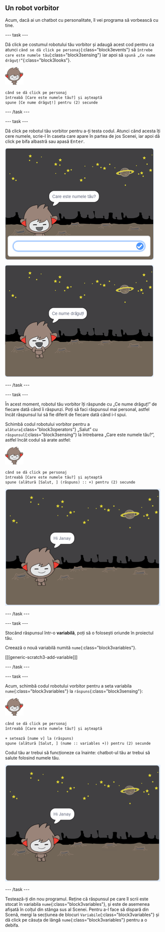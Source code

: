 ## Un robot vorbitor

Acum, dacă ai un chatbot cu personalitate, îl vei programa să vorbească cu tine.

\--- task \---

Dă click pe costumul robotului tău vorbitor și adaugă acest cod pentru ca atunci `când se dă click pe personaj`{:class="block3events"} să `întrebe care este numele tău`{:class="block3sensing"} iar apoi să `spună „Ce nume drăguț!”`{:class="block3looks"}.

![personaj nano](images/nano-sprite.png)

```blocks3
când se dă click pe personaj
întreabă [Care este numele tău?] și așteaptă
spune [Ce nume drăguț!] pentru (2) secunde
```

\--- /task \---

\--- task \---

Dă click pe robotul tău vorbitor pentru a-ți testa codul. Atunci când acesta îți cere numele, scrie-l în caseta care apare în partea de jos Scenei, iar apoi dă click pe bifa albastră sau apasă <kbd>Enter</kbd>.

![Testează un răspuns al ChatBot-ului](images/chatbot-ask-test1.png)

![Testează un răspuns al ChatBot-ului](images/chatbot-ask-test2.png)

\--- /task \---

\--- task \---

În acest moment, robotul tău vorbitor îți răspunde cu „Ce nume drăguț!” de fiecare dată când îi răspunzi. Poți să faci răspunsul mai personal, astfel încât răspunsul lui să fie diferit de fiecare dată când i-l spui.

Schimbă codul robotului vorbitor pentru a `alătura`{:class="block3operators"} „Salut” cu `răspunsul`{:class="block3sensing"} la întrebarea „Care este numele tău?”, astfel încât codul să arate astfel:

![personaj nano](images/nano-sprite.png)

```blocks3
când se dă click pe personaj
întreabă [Care este numele tău?] și așteaptă
spune (alătură [Salut, ] (răspuns) :: +) pentru (2) secunde
```

![Testează un răspuns personalizat](images/chatbot-answer-test.png)

\--- /task \---

\--- task \---

Stocând răspunsul într-o **variabilă**, poți să o folosești oriunde în proiectul tău.

Creează o nouă variabilă numită `nume`{:class="block3variables"}.

[[[generic-scratch3-add-variable]]]

\--- /task \---

\--- task \---

Acum, schimbă codul robotului vorbitor pentru a seta variabila `nume`{:class="block3variables"} la `răspuns`{:class="block3sensing"}:

![personaj nano](images/nano-sprite.png)

```blocks3
când se dă click pe personaj
întreabă [Care este numele tău?] și așteaptă

+ setează [nume v] la (răspuns)
spune (alătură [Salut, ] (nume :: variables +)) pentru (2) secunde
```

Codul tău ar trebui să funcționeze ca înainte: chatbot-ul tău ar trebui să salute folosind numele tău.

![Testează un răspuns personalizat](images/chatbot-answer-test.png)

\--- /task \---

Testează-ți din nou programul. Reține că răspunsul pe care îl scrii este stocat în variabila `nume`{:class="block3variables"}, și este de asemenea afișată în colțul din stânga sus al Scenei. Pentru a-l face să dispară din Scenă, mergi la secțiunea de blocuri `Variabile`{:class="block3variables"} și dă click pe căsuța de lângă `nume`{:class="block3variables"} pentru a o debifa.